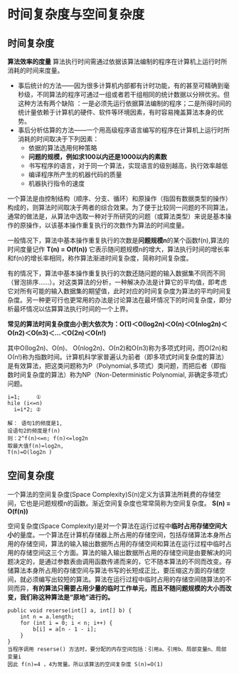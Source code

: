# 时间复杂度与空间复杂度
## 时间复杂度
**算法效率的度量**
算法执行时间需通过依据该算法编制的程序在计算机上运行时所消耗的时间来度量。
* 事后统计的方法——因为很多计算机内部都有计时功能，有的甚至可精确到毫秒级，不同算法的程序可通过一组或者若干组相同的统计数据以分辨优劣。但这种方法有两个缺陷 ：一是必须先运行依据算法编制的程序；二是所得时间的统计量依赖于计算机的硬件、软件等环境因素，有时容易掩盖算法本身的优势。
* 事后分析估算的方法——一个用高级程序语言编写的程序在计算机上运行时所消耗的时间取决于下列因素：
  * 依据的算法选用何种策略
  * **问题的规模，例如求100以内还是1000以内的素数**
  * 书写程序的语言，对于同一个算法，实现语言的级别越高，执行效率越低
  * 编译程序所产生的机器代码的质量
  * 机器执行指令的速度

一个算法是由控制结构（顺序、分支、循环）和原操作（指固有数据类型的操作）构成的，则算法时间取决于两者的综合效果。为了便于比较同一问题的不同算法，通常的做法是，从算法中选取一种对于所研究的问题（或算法类型）来说是基本操作的原操作，以该基本操作重复执行的次数作为算法的时间度量。

一般情况下，算法中基本操作重复执行的次数是**问题规模n**的某个函数f(n),算法的时间度量记作
    **T(n) = O(f(n))**
它表示随问题规模n的增大，算法执行时间的增长率和f(n)的增长率相同，称作算法渐进时间复杂度，简称时间复杂度。

有的情况下，算法中基本操作重复执行的次数还随问题的输入数据集不同而不同（冒泡排序……）。对这类算法的分析，一种解决办法是计算它的平均值，即考虑它对所有可能的输入数据集的期望值，此时对应的时间复杂度为算法的平均时间复杂度。另一种更可行也更常用的办法是讨论算法在最坏情况下的时间复杂度，即分析最坏情况以估算算法执行时间的一个上界。

**常见的算法时间复杂度由小到大依次为：Ο(1)＜Ο(log2n)＜Ο(n)＜Ο(nlog2n)＜Ο(n2)＜Ο(n3)＜…＜Ο(2n)＜Ο(n!)**

其中Ο(log2n)、Ο(n)、 Ο(nlog2n)、Ο(n2)和Ο(n3)称为多项式时间，而Ο(2n)和Ο(n!)称为指数时间。计算机科学家普遍认为前者（即多项式时间复杂度的算法）是有效算法，把这类问题称为P（Polynomial,多项式）类问题，而把后者（即指数时间复杂度的算法）称为NP（Non-Deterministic Polynomial, 非确定多项式）问题。

```
i=1;     ①  
hile (i<=n)  
  i=i*2; ② 

解： 语句1的频度是1,  
设语句2的频度是f(n)
则：2^f(n)<=n; f(n)<=log2n    
取最大值f(n)=log2n,
T(n)=O(log2n )
```

## 空间复杂度
一个算法的空间复杂度(Space Complexity)S(n)定义为该算法所耗费的存储空间，它也是问题规模n的函数。渐近空间复杂度也常常简称为空间复杂度。
**S(n) = O(f(n))**

空间复杂度(Space Complexity)是对一个算法在运行过程中**临时占用存储空间大小**的量度。一个算法在计算机存储器上所占用的存储空间，包括存储算法本身所占用的存储空间，算法的输入输出数据所占用的存储空间和算法在运行过程中临时占用的存储空间这三个方面。算法的输入输出数据所占用的存储空间是由要解决的问题决定的，是通过参数表由调用函数传递而来的，它不随本算法的不同而改变。存储算法本身所占用的存储空间与算法书写的长短成正比，要压缩这方面的存储空间，就必须编写出较短的算法。算法在运行过程中临时占用的存储空间随算法的不同而异，**有的算法只需要占用少量的临时工作单元，而且不随问题规模的大小而改变，我们称这种算法是“原地"进行的。**

```
public void reserse(int[] a, int[] b) {
    int n = a.length;
    for (int i = 0; i < n; i++) {
        b[i] = a[n - 1 - i];
    }
}
当程序调用 reserse() 方法时，要分配的内存空间包括：引用a、引用b、局部变量n、局部变量i
因此 f(n)=4 ，4为常量。所以该算法的空间复杂度 S(n)=O(1)  
```
